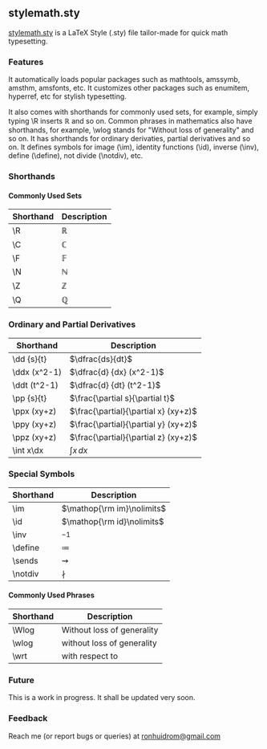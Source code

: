 ## stylemath.sty

[stylemath.sty](https://github.com/ronhuidrom/stylemath/blob/main/stylemath.sty) is a LaTeX Style (.sty) file tailor-made for quick math typesetting.

### Features

It automatically loads popular packages such as mathtools, amssymb, amsthm, amsfonts, etc. It customizes other packages such as enumitem, hyperref, etc for stylish typesetting.

It also comes with shorthands for commonly used sets, for example, simply typing \R inserts $\mathbb{R}$ and so on. Common phrases in mathematics also have shorthands, for example, \wlog stands for "Without loss of generality" and so on. It has shorthands for ordinary derivaties, partial derivatives and so on. It defines symbols for image (\im), identity functions (\id), inverse (\inv), define (\define), not divide (\notdiv), etc.

### Shorthands

#### Commonly Used Sets

|Shorthand | Description |
|--------- | ----------- |
| \R       | $\mathbb{R}$ |
| \C       | $\mathbb{C}$ | 
| \F       | $\mathbb{F}$ |
| \N       | $\mathbb{N}$ |
| \Z       | $\mathbb{Z}$ |
| \Q       | $\mathbb{Q}$ |

### Ordinary and Partial Derivatives

|Shorthand | Description |
|--------- | ----------- |
|\dd {s}{t} | $\dfrac{ds}{dt}$ |
|\ddx (x^2-1) | $\dfrac{d} {dx} (x^2-1)$ |
|\ddt (t^2-1) | $\dfrac{d} {dt} (t^2-1)$ |
|\pp {s}{t} | $\frac{\partial s}{\partial t}$ |
|\ppx (xy+z) | $\frac{\partial}{\partial x} (xy+z)$ |
|\ppy (xy+z) | $\frac{\partial}{\partial y} (xy+z)$ |
|\ppz (xy+z) | $\frac{\partial}{\partial z} (xy+z)$ |
|\int x\dx   | $\int x \, dx$ |

### Special Symbols

|Shorthand | Description |
|--------- | ----------  |
|\im       | $\mathop{\rm im}\nolimits$ |
|\id       | $\mathop{\rm id}\nolimits$ |
|\inv      | $^{-1}$     |
|\define   | $\coloneqq$ |
|\sends    | $\rightsquigarrow$ |
|\notdiv   | $\nmid$ |

#### Commonly Used Phrases

|Shorthand | Description |
|--------- | ----------- |
| \Wlog    | Without loss of generality |
| \wlog    | without loss of generality |
| \wrt     | with respect to |

### Future

This is a work in progress. It shall be updated very soon.

### Feedback

Reach me (or report bugs or queries) at ronhuidrom@gmail.com
